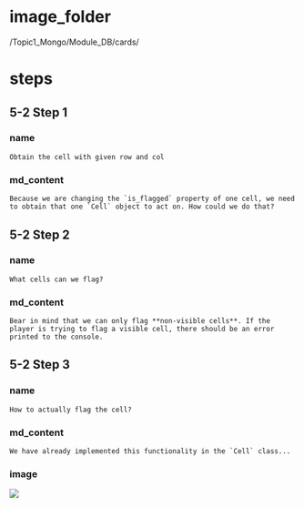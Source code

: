 # image_folder
/Topic1_Mongo/Module_DB/cards/

# steps
## 5-2 Step 1
### name
```
Obtain the cell with given row and col
```
### md_content
```
Because we are changing the `is_flagged` property of one cell, we need to obtain that one `Cell` object to act on. How could we do that?
```
## 5-2 Step 2
### name
```
What cells can we flag?
```
### md_content
```
Bear in mind that we can only flag **non-visible cells**. If the player is trying to flag a visible cell, there should be an error printed to the console.
```
## 5-2 Step 3 
### name
```
How to actually flag the cell?
```
### md_content
```
We have already implemented this functionality in the `Cell` class...
```
### image
<img src="https://i-cdn.phonearena.com/images/article/51145-image/Classic-Minesweeper-game-is-available-for-free-on-Android-and-iOS.jpg">